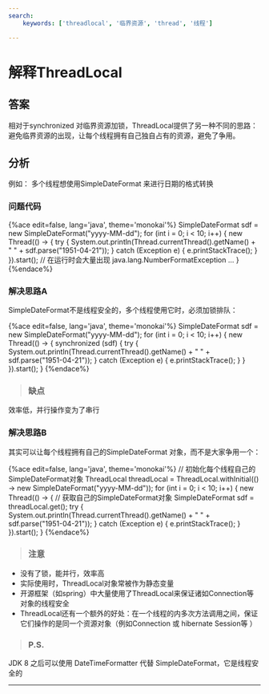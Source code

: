 ```yaml
---
search:
    keywords: ['threadlocal', '临界资源', 'thread', '线程']

---
```


# 解释ThreadLocal

## 答案
相对于synchronized 对临界资源加锁，ThreadLocal提供了另一种不同的思路：避免临界资源的出现，让每个线程拥有自己独自占有的资源，避免了争用。

## 分析
例如：
多个线程想使用SimpleDateFormat 来进行日期的格式转换

### 问题代码

{%ace edit=false, lang='java', theme='monokai'%}
SimpleDateFormat sdf = new SimpleDateFormat("yyyy-MM-dd");
for (int i = 0; i < 10; i++) {
  new Thread(() -> {
    try {
      System.out.println(Thread.currentThread().getName() 
        + " " + sdf.parse("1951-04-21"));
    } catch (Exception e) {
      e.printStackTrace();
    }
  }).start();
  // 在运行时会大量出现 java.lang.NumberFormatException ...
}
{%endace%}

### 解决思路A
SimpleDateFormat不是线程安全的，多个线程使用它时，必须加锁排队：

{%ace edit=false, lang='java', theme='monokai'%}
SimpleDateFormat sdf = new SimpleDateFormat("yyyy-MM-dd");
for (int i = 0; i < 10; i++) {
  new Thread(() -> {
    synchronized (sdf) {
      try {
        System.out.println(Thread.currentThread().getName() 
          + " " + sdf.parse("1951-04-21"));
      } catch (Exception e) {
        e.printStackTrace();
      }
    }
  }).start();
}
{%endace%}

> ### 缺点
效率低，并行操作变为了串行

### 解决思路B
其实可以让每个线程拥有自己的SimpleDateFormat 对象，而不是大家争用一个：

{%ace edit=false, lang='java', theme='monokai'%}
// 初始化每个线程自己的SimpleDateFormat对象
ThreadLocal<SimpleDateFormat> threadLocal = 
    ThreadLocal.withInitial(() -> new SimpleDateFormat("yyyy-MM-dd"));
for (int i = 0; i < 10; i++) {
  new Thread(() -> {
    // 获取自己的SimpleDateFormat对象
    SimpleDateFormat sdf = threadLocal.get();
    try {
      System.out.println(Thread.currentThread().getName() 
        + " " + sdf.parse("1951-04-21"));
    } catch (Exception e) {
      e.printStackTrace();
    }
  }).start();
}
{%endace%}

> ### 注意
* 没有了锁，能并行，效率高
* 实际使用时，ThreadLocal对象常被作为静态变量
* 开源框架（如spring）中大量使用了ThreadLocal来保证诸如Connection等对象的线程安全
* ThreadLocal还有一个额外的好处：在一个线程的内多次方法调用之间，保证它们操作的是同一个资源对象（例如Connection 或 hibernate Session等 ）


> ### P.S.
JDK 8 之后可以使用 DateTimeFormatter 代替 SimpleDateFormat，它是线程安全的

---
